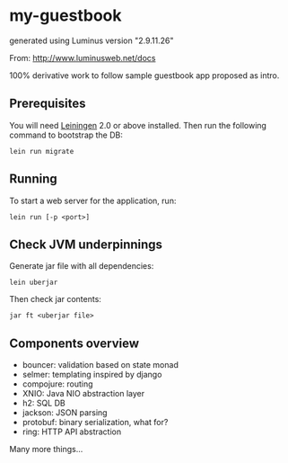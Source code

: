 # my-guestbook

generated using Luminus version "2.9.11.26"

From: http://www.luminusweb.net/docs

100% derivative work to follow sample guestbook app proposed as intro.

## Prerequisites

You will need [Leiningen][1] 2.0 or above installed.
Then run the following command to bootstrap the DB:

    lein run migrate
    
[1]: https://github.com/technomancy/leiningen

## Running

To start a web server for the application, run:

    lein run [-p <port>]

## Check JVM underpinnings

Generate jar file with all dependencies:

    lein uberjar

Then check jar contents:

    jar ft <uberjar file>

## Components overview
- bouncer: validation based on state monad
- selmer: templating inspired by django
- compojure: routing
- XNIO: Java NIO abstraction layer
- h2: SQL DB
- jackson: JSON parsing
- protobuf: binary serialization, what for?
- ring: HTTP API abstraction

Many more things...
